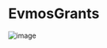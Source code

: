 # EvmosGrants

![image](https://github.com/LPX55/EvmosGrants/assets/16395727/d8dff700-5421-4ec7-b55c-bd0da7668c9c)
